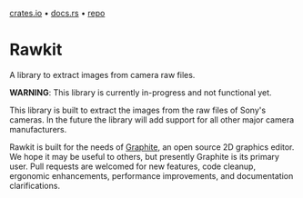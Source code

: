 [crates.io](https://crates.io/crates/rawkit) • [docs.rs](https://docs.rs/rawkit) • [repo](https://github.com/GraphiteEditor/Graphite/tree/master/libraries/rawkit)

# Rawkit

A library to extract images from camera raw files.

**WARNING**: This library is currently in-progress and not functional yet.

This library is built to extract the images from the raw files of Sony's cameras. In the future the library will add support for all other major camera manufacturers.

Rawkit is built for the needs of [Graphite](https://graphite.rs), an open source 2D graphics editor. We hope it may be useful to others, but presently Graphite is its primary user. Pull requests are welcomed for new features, code cleanup, ergonomic enhancements, performance improvements, and documentation clarifications.
